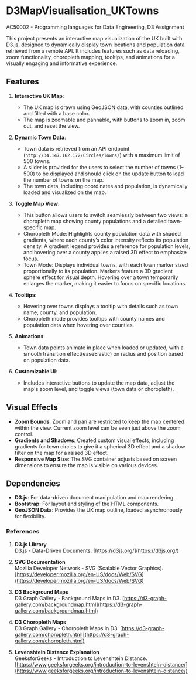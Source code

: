 # D3MapVisualisation_UKTowns
AC50002 - Programming languages for Data Engineering, D3 Assignment

This project presents an interactive map visualization of the UK built with D3.js, designed to dynamically display town locations and population data retrieved from a remote API. It includes features such as data reloading, zoom functionality, choropleth mapping, tooltips, and animations for a visually engaging and informative experience.

## Features

1. **Interactive UK Map**:
   - The UK map is drawn using GeoJSON data, with counties outlined and filled with a base color.
   - The map is zoomable and pannable, with buttons to zoom in, zoom out, and reset the view.

2. **Dynamic Town Data**:
   - Town data is retrieved from an API endpoint (`http://34.147.162.172/Circles/Towns/`) with a maximum limit of 500 towns. 
   - A slider is provided for the users to select the number of towns (1–500) to be displayed and should click on the update button to load the number of towns on the map.
   - The town data, including coordinates and population, is dynamically loaded and visualized on the map.

3. **Toggle Map View**:
    - This button allows users to switch seamlessly between two views: a choropleth map showing county populations and a detailed town-specific map.
    - Choropleth Mode: Highlights county population data with shaded gradients, where each county’s color intensity reflects its population density. A gradient legend provides a reference for population levels, and hovering over a county applies a raised 3D effect to emphasize focus.
    - Town Mode: Displays individual towns, with each town marker sized proportionally to its population. Markers feature a 3D gradient sphere effect for visual depth. Hovering over a town temporarily enlarges the marker, making it easier to focus on specific locations.

4. **Tooltips**:
   - Hovering over towns displays a tooltip with details such as town name, county, and population.
   - Choropleth mode provides tooltips with county names and population data when hovering over counties.

5. **Animations**:
   - Town data points animate in place when loaded or updated, with a smooth transition effect(easeElastic) on radius and position based on population data.

6. **Customizable UI**:
   - Includes interactive buttons to update the map data, adjust the map's zoom level, and toggle views (town data or choropleth).
   
## Visual Effects

- **Zoom Bounds**: Zoom and pan are restricted to keep the map centered within the view. Current zoom level can be seen just above the zoom control.
- **Gradients and Shadows**: Created custom visual effects, including gradients for town circles to give it a spherical 3D effect and a shadow filter on the map for a raised 3D effect.
- **Responsive Map Size**: The SVG container adjusts based on screen dimensions to ensure the map is visible on various devices.

## Dependencies

- **D3.js**: For data-driven document manipulation and map rendering.
- **Bootstrap**: For layout and styling of the HTML components.
- **GeoJSON Data**: Provides the UK map outline, loaded asynchronously for flexibility.

### References

1. **D3.js Library**  
   D3.js - Data-Driven Documents. [https://d3js.org/](https://d3js.org/)

2. **SVG Documentation**  
   Mozilla Developer Network - SVG (Scalable Vector Graphics). [https://developer.mozilla.org/en-US/docs/Web/SVG](https://developer.mozilla.org/en-US/docs/Web/SVG)

3. **D3 Background Maps**  
   D3 Graph Gallery - Background Maps in D3. [https://d3-graph-gallery.com/backgroundmap.html](https://d3-graph-gallery.com/backgroundmap.html)

4. **D3 Choropleth Maps**  
   D3 Graph Gallery - Choropleth Maps in D3. [https://d3-graph-gallery.com/choropleth.html](https://d3-graph-gallery.com/choropleth.html)

5. **Levenshtein Distance Explanation**  
   GeeksforGeeks - Introduction to Levenshtein Distance. [https://www.geeksforgeeks.org/introduction-to-levenshtein-distance/](https://www.geeksforgeeks.org/introduction-to-levenshtein-distance/)
